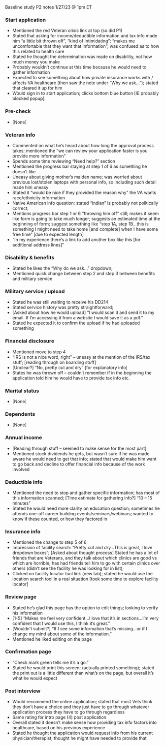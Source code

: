 Baseline study P2 notes
1/27/23 @ 1pm ET

### Start application
-	Mentioned the red Veteran crisis link at top (so did P1)
-	Stated that asking for income/deductible information and tax info made him “a little bit thrown off”, “kind of intimidating”; “makes me uncomfortable that they want that information”; was confused as to how this related to health care
-	Stated he thought the determination was made on disability, not how much money you make
-	Probably wouldn’t continue at this time because he would need to gather information
-	Expected to see something about how private insurance works with / affects VA healthcare (then saw the note under “Why we ask…”); stated that cleared it up for him
-	Would sign in to start application; clicks bottom blue button [IE probably blocked popup]

### Pre-check
-	[None]

### Veteran info
-	Commented on what he’s heard about how long the approval process takes; mentioned the “we can review your application faster is you provide more information”
-	Spends some time reviewing “Need help?” section
-	Mentioned the progress bar staying at step 1 of 6 as something he doesn’t like
-	Uneasy about giving mother’s maiden name; was worried about previous lost/stolen laptops with personal info, so including such detail made him uneasy
-	Stated it “would be nice if they provided the reason why” the VA wants race/ethnicity information
-	Native American info question: stated “Indian” is probably not politically correct; 
-	Mentions progress bar step 1 or 6 “throwing him off” still; makes it seem like form is going to take much longer; suggests an estimated time at the beginning of form; suggest something like “step 1A, step 1B…this is something I might need to take home [and complete] when I have some free time” [due to expected length]
-	“In my experience there’s a link to add another box like this [for additional address lines]”

### Disability & benefits
-	Stated he likes the “Why do we ask…” dropdown; 
-	Mentioned quick change between step 2 and step 3 between benefits and military service

### Military service / upload
-	Stated he was still waiting to receive his DD214
-	Stated service history was pretty straightforward; 
-	[Asked about how he would upload] “I would scan it and send it to my email. If I’m accessing it from a website I would save it as a pdf.”
-	Stated he expected it to confirm the upload if he had uploaded something

### Financial disclosure
-	Mentioned move to step 4
-	“IRS is not a nice word, right” – uneasy at the mention of the IRS/tax stuff; [reading through on boarding stuff]
-	[Unclear?] “No, pretty cut and dry” [for explanatory info]
-	States he was thrown off – couldn’t remember if in the beginning the application told him he would have to provide tax info etc.

### Marital status
- [None]

### Dependents
- [None]

### Annual income
-	[Reading through stuff – seemed to make sense for the most part]
-	Mentioned stock dividends he gets,  but wasn’t sure if he was made aware he would need to get that info; stated that would make him want to go back and decline to offer financial info because of the work involved

### Deductible info
-	Mentioned the need to stop and gather specific information; has most of this information scanned; [Time estimate for gathering info?] “10 – 15 minutes”
-	Stated he would need more clarity on education question; sometimes he attends one-off career building events/seminars/webinars; wanted to know if these counted, or how they factored in

### Insurance info
-	Mentioned the change to step 5 of 6
-	Impression of facility search: “Pretty cut and dry…This is great, I love dropdown boxes”; [Asked about thought process] Stated he has a lot of friends that are Veterans, and they talk about which clinics are good vs which are horrible; has had friends tell him to go with certain clinics over others (didn’t see the facility he was looking for in list);
-	Clicked on facility locator tool link (new tab); stated he would use the location search tool in a real situation [took some time to explore facility locator]

### Review page
-	Stated he’s glad this page has the option to edit things; looking to verify his information
-	[1-5] “Makes me feel very confident…I love that it’s in sections…I’m very confident that I would use this, I think it’s great.”
-	[Wouldn’t submit?] “If I see some information that’s missing…or if I change my mind about some of the information.”
-	Mentioned he liked editing on the page

### Confirmation page
-	“Check mark green tells me it’s a go.”
-	Stated he would print this screen; (actually printed something); stated the print out is a little different than what’s on the page, but overall it’s what he would expect

### Post interview
-	Would recommend the online application; stated that most Vets think they don’t have a choice and they just have to go through whatever application process they have to go through regardless
-	Same rating for intro page (4) post application
-	Overall stated it doesn’t make sense how providing tax info factors into healthcare, based on his previous experience
-	Stated he thought the application would request info from his current physician/therapist; thought he might have needed to provide that 
